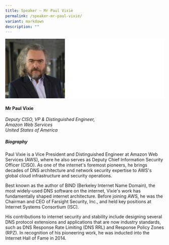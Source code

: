 ```yaml
---
title: Speaker – Mr Paul Vixie
permalink: /speaker-mr-paul-vixie/
variant: markdown
description: ""
---
```

![](/images/2025%20speakers/Paul_Vixie.png)
#### **Mr Paul Vixie**

*Deputy CISO, VP &amp; Distinguished Engineer, <br> Amazon Web Services<br>United States of America*

##### **Biography**
Paul Vixie is a Vice President and Distinguished Engineer at Amazon Web Services (AWS), where he also serves as Deputy Chief Information Security Officer (CISO). As one of the internet's foremost pioneers, he brings decades of DNS architecture and network security expertise to AWS's global cloud infrastructure and security operations.

Best known as the author of BIND (Berkeley Internet Name Domain), the most widely-used DNS software on the internet, Vixie's work has fundamentally shaped internet architecture. Before joining AWS, he was the Chairman and CEO of Farsight Security, Inc., and held key positions at Internet Systems Consortium (ISC).

His contributions to internet security and stability include designing several DNS protocol extensions and applications that are now industry standards, such as DNS Response Rate Limiting (DNS RRL) and Response Policy Zones (RPZ). In recognition of his pioneering work, he was inducted into the Internet Hall of Fame in 2014.
